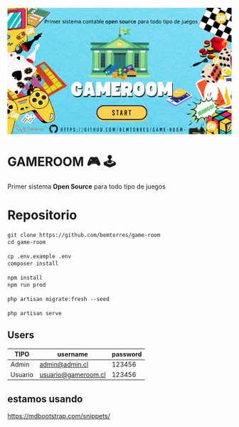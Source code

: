 <p alling="center">
  <img src="https://raw.githubusercontent.com/bemtorres/game-room/develop/public/background_gameroom.png" width="600">
</p>

# GAMEROOM 🎮 🕹️
Primer sistema <strong>Open Source</strong> para todo tipo de juegos




# Repositorio

```shell
git clone https://github.com/bemtorres/game-room
cd game-room

cp .env.example .env
composer install

npm install
npm run prod

php artisan migrate:fresh --seed

php artisan serve
```
## Users

| TIPO  | username  | password  |
|---|---|---|
| Admin  | admin@admin.cl  | 123456  |
| Usuario  | usuario@gameroom.cl | 123456 |

## estamos usando
https://mdbootstrap.com/snippets/

